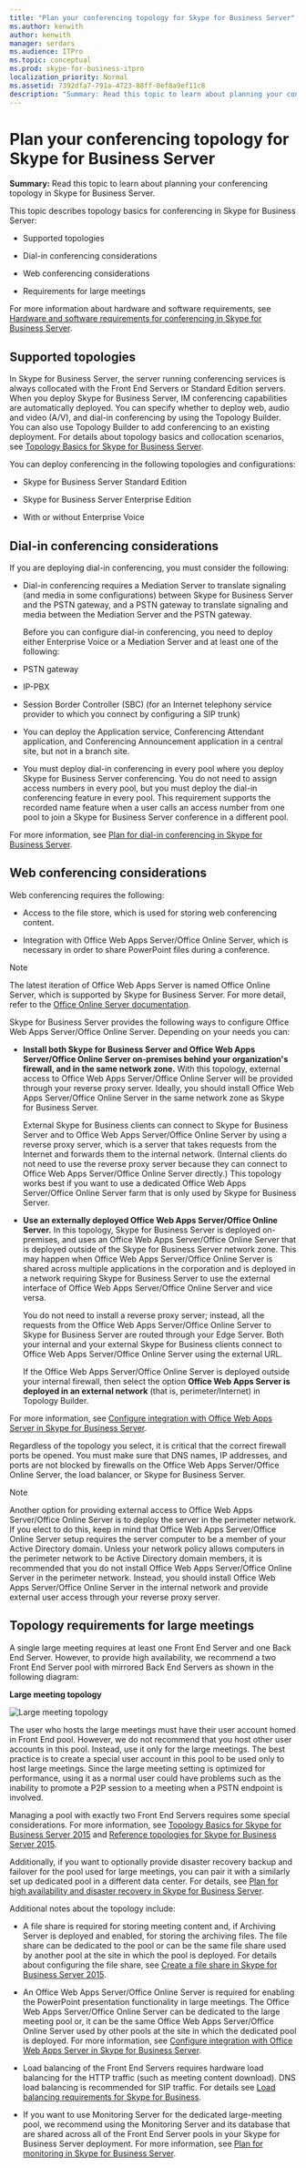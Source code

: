 ```yaml
---
title: "Plan your conferencing topology for Skype for Business Server"
ms.author: kenwith
author: kenwith
manager: serdars
ms.audience: ITPro
ms.topic: conceptual
ms.prod: skype-for-business-itpro
localization_priority: Normal
ms.assetid: 7392dfa7-791a-4723-88ff-0ef8a9ef11c8
description: "Summary: Read this topic to learn about planning your conferencing topology in Skype for Business Server."
---
```


# Plan your conferencing topology for Skype for Business Server
 
**Summary:** Read this topic to learn about planning your conferencing topology in Skype for Business Server.
  
This topic describes topology basics for conferencing in Skype for Business Server:
  
- Supported topologies
    
- Dial-in conferencing considerations
    
- Web conferencing considerations
    
- Requirements for large meetings
    
For more information about hardware and software requirements, see [Hardware and software requirements for conferencing in Skype for Business Server](hardware-and-software-requirements.md).
  
## Supported topologies

In Skype for Business Server, the server running conferencing services is always collocated with the Front End Servers or Standard Edition servers. When you deploy Skype for Business Server, IM conferencing capabilities are automatically deployed. You can specify whether to deploy web, audio and video (A/V), and dial-in conferencing by using the Topology Builder. You can also use Topology Builder to add conferencing to an existing deployment. For details about topology basics and collocation scenarios, see [Topology Basics for Skype for Business Server](../../plan-your-deployment/topology-basics/topology-basics.md).
  
You can deploy conferencing in the following topologies and configurations:
  
- Skype for Business Server Standard Edition
    
- Skype for Business Server Enterprise Edition
    
- With or without Enterprise Voice
    
## Dial-in conferencing considerations

If you are deploying dial-in conferencing, you must consider the following:
  
-  Dial-in conferencing requires a Mediation Server to translate signaling (and media in some configurations) between Skype for Business Server and the PSTN gateway, and a PSTN gateway to translate signaling and media between the Mediation Server and the PSTN gateway.
    
    Before you can configure dial-in conferencing, you need to deploy either Enterprise Voice or a Mediation Server and at least one of the following:
    
  - PSTN gateway
    
  - IP-PBX
    
  - Session Border Controller (SBC) (for an Internet telephony service provider to which you connect by configuring a SIP trunk)
    
- You can deploy the Application service, Conferencing Attendant application, and Conferencing Announcement application in a central site, but not in a branch site.
    
- You must deploy dial-in conferencing in every pool where you deploy Skype for Business Server conferencing. You do not need to assign access numbers in every pool, but you must deploy the dial-in conferencing feature in every pool. This requirement supports the recorded name feature when a user calls an access number from one pool to join a Skype for Business Server conference in a different pool. 
    
For more information, see [Plan for dial-in conferencing in Skype for Business Server](dial-in-conferencing.md).
  
## Web conferencing considerations

Web conferencing requires the following: 
  
- Access to the file store, which is used for storing web conferencing content.
    
- Integration with Office Web Apps Server/Office Online Server, which is necessary in order to share PowerPoint files during a conference.
    
> [!NOTE]
> The latest iteration of Office Web Apps Server is named Office Online Server, which is supported by Skype for Business Server. For more detail, refer to the [Office Online Server documentation](https://technet.microsoft.com/en-us/library/jj219456%28v=office.16%29.aspx). 
  
Skype for Business Server provides the following ways to configure Office Web Apps Server/Office Online Server. Depending on your needs you can:
  
- **Install both Skype for Business Server and Office Web Apps Server/Office Online Server on-premises behind your organization's firewall, and in the same network zone.** With this topology, external access to Office Web Apps Server/Office Online Server will be provided through your reverse proxy server. Ideally, you should install Office Web Apps Server/Office Online Server in the same network zone as Skype for Business Server.
    
    External Skype for Business clients can connect to Skype for Business Server and to Office Web Apps Server/Office Online Server by using a reverse proxy server, which is a server that takes requests from the Internet and forwards them to the internal network. (Internal clients do not need to use the reverse proxy server because they can connect to Office Web Apps Server/Office Online Server directly.) This topology works best if you want to use a dedicated Office Web Apps Server/Office Online Server farm that is only used by Skype for Business Server.
    
- **Use an externally deployed Office Web Apps Server/Office Online Server.** In this topology, Skype for Business Server is deployed on-premises, and uses an Office Web Apps Server/Office Online Server that is deployed outside of the Skype for Business Server network zone. This may happen when Office Web Apps Server/Office Online Server is shared across multiple applications in the corporation and is deployed in a network requiring Skype for Business Server to use the external interface of Office Web Apps Server/Office Online Server and vice versa.
    
    You do not need to install a reverse proxy server; instead, all the requests from the Office Web Apps Server/Office Online Server to Skype for Business Server are routed through your Edge Server. Both your internal and your external Skype for Business clients connect to Office Web Apps Server/Office Online Server using the external URL.
    
    If the Office Web Apps Server/Office Online Server is deployed outside your internal firewall, then select the option **Office Web Apps Server is deployed in an external network** (that is, perimeter/Internet) in Topology Builder.
    
For more information, see [Configure integration with Office Web Apps Server in Skype for Business Server](../../deploy/deploy-conferencing/office-web-app-server.md). 
  
Regardless of the topology you select, it is critical that the correct firewall ports be opened. You must make sure that DNS names, IP addresses, and ports are not blocked by firewalls on the Office Web Apps Server/Office Online Server, the load balancer, or Skype for Business Server.
  
> [!NOTE]
> Another option for providing external access to Office Web Apps Server/Office Online Server is to deploy the server in the perimeter network. If you elect to do this, keep in mind that Office Web Apps Server/Office Online Server setup requires the server computer to be a member of your Active Directory domain. Unless your network policy allows computers in the perimeter network to be Active Directory domain members, it is recommended that you do not install Office Web Apps Server/Office Online Server in the perimeter network. Instead, you should install Office Web Apps Server/Office Online Server in the internal network and provide external user access through your reverse proxy server. 
  
## Topology requirements for large meetings

A single large meeting requires at least one Front End Server and one Back End Server. However, to provide high availability, we recommend a two Front End Server pool with mirrored Back End Servers as shown in the following diagram:
  
**Large meeting topology**

![Large meeting topology](../../media/06858900-a262-4a47-96d0-51abd6827064.png)
  
The user who hosts the large meetings must have their user account homed in Front End pool. However, we do not recommend that you host other user accounts in this pool. Instead, use it only for the large meetings. The best practice is to create a special user account in this pool to be used only to host large meetings. Since the large meeting setting is optimized for performance, using it as a normal user could have problems such as the inability to promote a P2P session to a meeting when a PSTN endpoint is involved.
  
Managing a pool with exactly two Front End Servers requires some special considerations. For more information, see [Topology Basics for Skype for Business Server 2015](../../plan-your-deployment/topology-basics/topology-basics.md) and [Reference topologies for Skype for Business Server 2015](../../plan-your-deployment/topology-basics/reference-topologies.md).
  
Additionally, if you want to optionally provide disaster recovery backup and failover for the pool used for large meetings, you can pair it with a similarly set up dedicated pool in a different data center. For details, see [Plan for high availability and disaster recovery in Skype for Business Server](../../plan-your-deployment/high-availability-and-disaster-recovery/high-availability-and-disaster-recovery.md).
  
Additional notes about the topology include:
  
- A file share is required for storing meeting content and, if Archiving Server is deployed and enabled, for storing the archiving files. The file share can be dedicated to the pool or can be the same file share used by another pool at the site in which the pool is deployed. For details about configuring the file share, see [Create a file share in Skype for Business Server 2015](../../deploy/install/create-a-file-share.md).
    
- An Office Web Apps Server/Office Online Server is required for enabling the PowerPoint presentation functionality in large meetings. The Office Web Apps Server/Office Online Server can be dedicated to the large meeting pool or, it can be the same Office Web Apps Server/Office Online Server used by other pools at the site in which the dedicated pool is deployed. For more information, see [Configure integration with Office Web Apps Server in Skype for Business Server](../../deploy/deploy-conferencing/office-web-app-server.md). 
    
- Load balancing of the Front End Servers requires hardware load balancing for the HTTP traffic (such as meeting content download). DNS load balancing is recommended for SIP traffic. For details see [Load balancing requirements for Skype for Business](../../plan-your-deployment/network-requirements/load-balancing.md). 
    
- If you want to use Monitoring Server for the dedicated large-meeting pool, we recommend using the Monitoring Server and its database that are shared across all of the Front End Server pools in your Skype for Business Server deployment. For more information, see [Plan for monitoring in Skype for Business Server](../../plan-your-deployment/monitoring.md).
    

